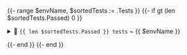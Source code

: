 {{- range $envName, $sortedTests := .Tests }}
{{- if gt (len $sortedTests.Passed) 0 }}

<p>
<details>
<summary>🐸 <code>{{ len $sortedTests.Passed }} tests</code> ~ {{ $envName }}</summary>

```
{{- range $test := $sortedTests.Passed }}
{{ $test.Name }} {{ $test.Duration }}
{{- end }}
```

</details>
</p>

{{- end }}
{{- end }}
